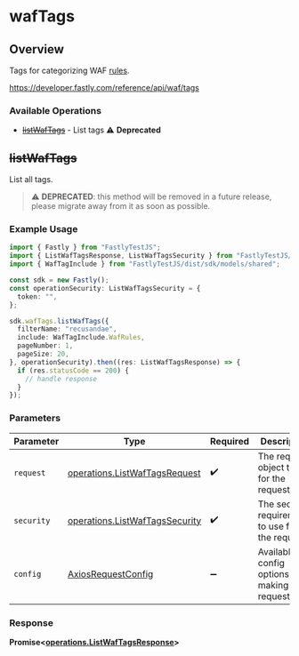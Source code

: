 # wafTags

## Overview

Tags for categorizing WAF [rules](/reference/api/waf/rules/).

<https://developer.fastly.com/reference/api/waf/tags>
### Available Operations

* [~~listWafTags~~](#listwaftags) - List tags :warning: **Deprecated**

## ~~listWafTags~~

List all tags.

> :warning: **DEPRECATED**: this method will be removed in a future release, please migrate away from it as soon as possible.

### Example Usage

```typescript
import { Fastly } from "FastlyTestJS";
import { ListWafTagsResponse, ListWafTagsSecurity } from "FastlyTestJS/dist/sdk/models/operations";
import { WafTagInclude } from "FastlyTestJS/dist/sdk/models/shared";

const sdk = new Fastly();
const operationSecurity: ListWafTagsSecurity = {
  token: "",
};

sdk.wafTags.listWafTags({
  filterName: "recusandae",
  include: WafTagInclude.WafRules,
  pageNumber: 1,
  pageSize: 20,
}, operationSecurity).then((res: ListWafTagsResponse) => {
  if (res.statusCode == 200) {
    // handle response
  }
});
```

### Parameters

| Parameter                                                                        | Type                                                                             | Required                                                                         | Description                                                                      |
| -------------------------------------------------------------------------------- | -------------------------------------------------------------------------------- | -------------------------------------------------------------------------------- | -------------------------------------------------------------------------------- |
| `request`                                                                        | [operations.ListWafTagsRequest](../../models/operations/listwaftagsrequest.md)   | :heavy_check_mark:                                                               | The request object to use for the request.                                       |
| `security`                                                                       | [operations.ListWafTagsSecurity](../../models/operations/listwaftagssecurity.md) | :heavy_check_mark:                                                               | The security requirements to use for the request.                                |
| `config`                                                                         | [AxiosRequestConfig](https://axios-http.com/docs/req_config)                     | :heavy_minus_sign:                                                               | Available config options for making requests.                                    |


### Response

**Promise<[operations.ListWafTagsResponse](../../models/operations/listwaftagsresponse.md)>**

